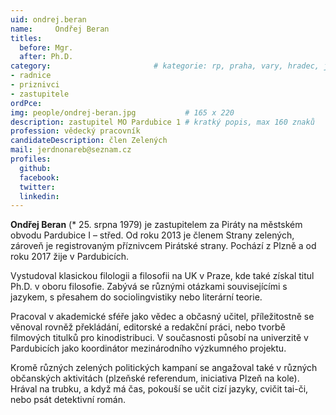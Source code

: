 ```yaml
---
uid: ondrej.beran
name:     Ondřej Beran
titles:
  before: Mgr.
  after: Ph.D.
category:                 		# kategorie: rp, praha, vary, hradec, jmk, senat
- radnice
- priznivci
- zastupitele
ordPce:
img: people/ondrej-beran.jpg           # 165 x 220
description: zastupitel MO Pardubice 1 # kratký popis, max 160 znaků
profession: vědecký pracovník
candidateDescription: člen Zelených
mail: jerdnonareb@seznam.cz
profiles:
  github:
  facebook:
  twitter:
  linkedin:
---
```


**Ondřej Beran** (* 25. srpna 1979) je zastupitelem za Piráty na městském obvodu Pardubice I – střed. Od roku 2013 je členem Strany zelených, zároveň je registrovaným příznivcem Pirátské strany. Pochází z Plzně a od roku 2017 žije v Pardubicích.

Vystudoval klasickou filologii a filosofii na UK v Praze, kde také získal titul Ph.D. v oboru filosofie. Zabývá se různými otázkami souvisejícími s jazykem, s přesahem do sociolingvistiky nebo literární teorie.

Pracoval v akademické sféře jako vědec a občasný učitel, příležitostně se věnoval rovněž překládání, editorské a redakční práci, nebo tvorbě filmových titulků pro kinodistribuci. V současnosti působí na univerzitě v Pardubicích jako koordinátor mezinárodního výzkumného projektu.

Kromě různých zelených politických kampaní se angažoval také v různých občanských aktivitách (plzeňské referendum, iniciativa Plzeň na kole). Hrával na trubku, a když má čas, pokouší se učit cizí jazyky, cvičit tai-či, nebo psát detektivní román.
